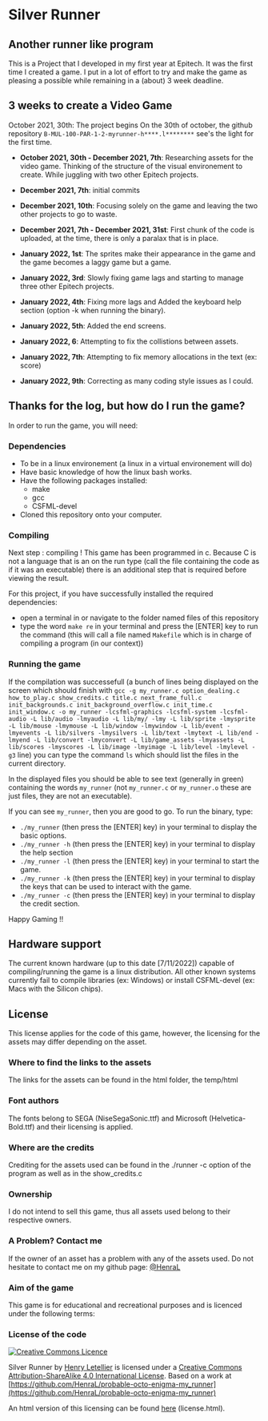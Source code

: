 # Silver Runner

## Another runner like program

This is a Project that I developed in my first year at Epitech.
It was the first time I created a game.
I put in a lot of effort to try and make the game as pleasing a possible while remaining in a (about) 3 week deadline.

## 3 weeks to create a Video Game

October 2021, 30th: The project begins
On the 30th of october, the github repository `B-MUL-100-PAR-1-2-myrunner-h****.l********` see's the light for the first time.

* **October 2021, 30th - December 2021, 7th**:
Researching assets for the video game.
Thinking of the structure of the visual environement to create.
While juggling with two other Epitech projects.

* **December 2021, 7th**: initial commits

* **December 2021, 10th**: Focusing solely on the game and leaving the two other projects to go to waste.

* **December 2021, 7th - December 2021, 31st**:
First chunk of the code is uploaded, at the time, there is only a paralax that is in place.

* **January 2022, 1st**: The sprites make their appearance in the game and the game becomes a laggy game but a game.

* **January 2022, 3rd**: Slowly fixing game lags and starting to manage three other Epitech projects.

* **January 2022, 4th**: Fixing more lags and Added the keyboard help section (option -k when running the binary).

* **January 2022, 5th**: Added the end screens.

* **January 2022, 6**: Attempting to fix the collistions between assets.

* **January 2022, 7th**: Attempting to fix memory allocations in the text (ex: score)

* **January 2022, 9th**: Correcting as many coding style issues as I could.

## Thanks for the log, but how do I run the game?

In order to run the game, you will need:

### Dependencies

* To be in a linux environement (a linux in a virtual environement will do)
* Have basic knowledge of how the linux bash works.
* Have the following packages installed:
  * make
  * gcc
  * CSFML-devel
* Cloned this repository onto your computer.

### Compiling

Next step : compiling !
This game has been programmed in c.
Because C is not a language that is an on the run type (call the file containing the code as if it was an executable) there is an additional step that is required before viewing the result.

For this project, if you have successfully installed the required dependencies:

* open a terminal in or navigate to the folder named files of this repository
* type the word `make re` in your terminal and press the [ENTER] key to run the command (this will call a file named `Makefile` which is in charge of compiling a program (in our context))

### Running the game

If the compilation was successefull (a bunch of lines being displayed on the screen which should finish with `gcc -g my_runner.c option_dealing.c how_to_play.c show_credits.c title.c next_frame_full.c init_backgrounds.c init_background_overflow.c init_time.c init_window.c -o my_runner -lcsfml-graphics -lcsfml-system -lcsfml-audio -L lib/audio -lmyaudio -L lib/my/ -lmy -L lib/sprite -lmysprite -L lib/mouse -lmymouse -L lib/window -lmywindow -L lib/event -lmyevents -L lib/silvers -lmysilvers -L lib/text -lmytext -L lib/end -lmyend -L lib/convert -lmyconvert -L lib/game_assets -lmyassets -L lib/scores -lmyscores -L lib/image -lmyimage -L lib/level -lmylevel -g3` line) you can type the command `ls` which should list the files in the current directory.

In the displayed files you should be able to see text (generally in green) containing the words `my_runner` (not `my_runner.c` or `my_runner.o` these are just files, they are not an executable).

If you can see `my_runner`, then you are good to go.
To run the binary, type:

* `./my_runner` (then press the [ENTER] key) in your terminal to display the basic options.
* `./my_runner -h` (then press the [ENTER] key) in your terminal to display the help section
* `./my_runner -l` (then press the [ENTER] key) in your terminal to start the game.
* `./my_runner -k` (then press the [ENTER] key) in your terminal to display the keys that can be used to interact with the game.
* `./my_runner -c` (then press the [ENTER] key) in your terminal to display the credit section.

Happy Gaming !!

## Hardware support

The current known hardware (up to this date [7/11/2022]) capable of compiling/running the game is a linux distribution.
All other known systems currently fail to compile libraries (ex: Windows) or install CSFML-devel (ex: Macs with the Silicon chips).

## License

This license applies for the code of this game, however, the licensing for the assets may differ depending on the asset.

### Where to find the links to the assets

The links for the assets can be found in the html folder, the temp/html

### Font authors

The fonts belong to SEGA (NiseSegaSonic.ttf) and Microsoft (Helvetica-Bold.ttf) and their licensing is applied.

### Where are the credits

Crediting for the assets used can be found in the ./runner -c option of the program as well as in the show_credits.c

### Ownership

I do not intend to sell this game, thus all assets used belong to their respective owners.

### A Problem? Contact me

If the owner of an asset has a problem with any of the assets used. Do not hesitate to contact me on my github page: [@HenraL](https://github.com/HenraL)

### Aim of the game

This game is for educational and recreational purposes and is licenced under the following terms:

### License of the code

[![Creative Commons Licence](https://i.creativecommons.org/l/by-sa/4.0/88x31.png)](http://creativecommons.org/licenses/by-sa/4.0/)

<span xmlns:dct="http://purl.org/dc/terms/" property="dct:title">Silver Runner</span> by [Henry Letellier](https://github.com/HenraL/) is licensed under a [Creative Commons Attribution-ShareAlike 4.0 International License](http://creativecommons.org/licenses/by-sa/4.0/).
Based on a work at [https://github.com/HenraL/probable-octo-enigma-my_runner](https://github.com/HenraL/probable-octo-enigma-my_runner)

An html version of this licensing can be found [here](./license.html) (license.html).

